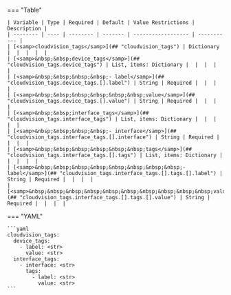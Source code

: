 === "Table"

    | Variable | Type | Required | Default | Value Restrictions | Description |
    | -------- | ---- | -------- | ------- | ------------------ | ----------- |
    | [<samp>cloudvision_tags</samp>](## "cloudvision_tags") | Dictionary |  |  |  |  |
    | [<samp>&nbsp;&nbsp;device_tags</samp>](## "cloudvision_tags.device_tags") | List, items: Dictionary |  |  |  |  |
    | [<samp>&nbsp;&nbsp;&nbsp;&nbsp;- label</samp>](## "cloudvision_tags.device_tags.[].label") | String | Required |  |  |  |
    | [<samp>&nbsp;&nbsp;&nbsp;&nbsp;&nbsp;&nbsp;value</samp>](## "cloudvision_tags.device_tags.[].value") | String | Required |  |  |  |
    | [<samp>&nbsp;&nbsp;interface_tags</samp>](## "cloudvision_tags.interface_tags") | List, items: Dictionary |  |  |  |  |
    | [<samp>&nbsp;&nbsp;&nbsp;&nbsp;- interface</samp>](## "cloudvision_tags.interface_tags.[].interface") | String | Required |  |  |  |
    | [<samp>&nbsp;&nbsp;&nbsp;&nbsp;&nbsp;&nbsp;tags</samp>](## "cloudvision_tags.interface_tags.[].tags") | List, items: Dictionary |  |  |  |  |
    | [<samp>&nbsp;&nbsp;&nbsp;&nbsp;&nbsp;&nbsp;&nbsp;&nbsp;- label</samp>](## "cloudvision_tags.interface_tags.[].tags.[].label") | String | Required |  |  |  |
    | [<samp>&nbsp;&nbsp;&nbsp;&nbsp;&nbsp;&nbsp;&nbsp;&nbsp;&nbsp;&nbsp;value</samp>](## "cloudvision_tags.interface_tags.[].tags.[].value") | String | Required |  |  |  |

=== "YAML"

    ```yaml
    cloudvision_tags:
      device_tags:
        - label: <str>
          value: <str>
      interface_tags:
        - interface: <str>
          tags:
            - label: <str>
              value: <str>
    ```
